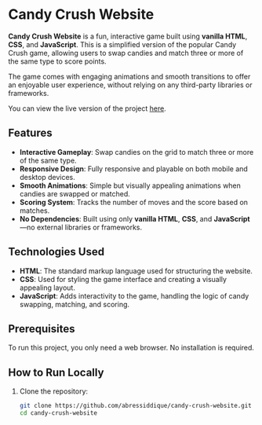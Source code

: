 
# Candy Crush Website

**Candy Crush Website** is a fun, interactive game built using **vanilla HTML**, **CSS**, and **JavaScript**. This is a simplified version of the popular Candy Crush game, allowing users to swap candies and match three or more of the same type to score points.

The game comes with engaging animations and smooth transitions to offer an enjoyable user experience, without relying on any third-party libraries or frameworks.

You can view the live version of the project [here](https://your-deployed-site-link).

## Features

- **Interactive Gameplay**: Swap candies on the grid to match three or more of the same type.
- **Responsive Design**: Fully responsive and playable on both mobile and desktop devices.
- **Smooth Animations**: Simple but visually appealing animations when candies are swapped or matched.
- **Scoring System**: Tracks the number of moves and the score based on matches.
- **No Dependencies**: Built using only **vanilla HTML**, **CSS**, and **JavaScript**—no external libraries or frameworks.

## Technologies Used

- **HTML**: The standard markup language used for structuring the website.
- **CSS**: Used for styling the game interface and creating a visually appealing layout.
- **JavaScript**: Adds interactivity to the game, handling the logic of candy swapping, matching, and scoring.

## Prerequisites

To run this project, you only need a web browser. No installation is required.

## How to Run Locally

1. Clone the repository:

   ```bash
   git clone https://github.com/abressiddique/candy-crush-website.git
   cd candy-crush-website
